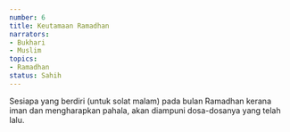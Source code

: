 ```yaml
---
number: 6
title: Keutamaan Ramadhan
narrators:
- Bukhari
- Muslim
topics:
- Ramadhan
status: Sahih
---
```


Sesiapa yang berdiri (untuk solat malam) pada bulan Ramadhan kerana iman dan mengharapkan pahala, akan diampuni dosa-dosanya yang telah lalu.
